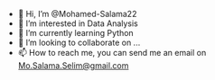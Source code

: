 - 👋 Hi, I’m @Mohamed-Salama22
- 👀 I’m interested in Data Analysis
- 🌱 I’m currently learning Python
- 💞️ I’m looking to collaborate on ...
- 📫 How to reach me, you can send me an email on Mo.Salama.Selim@gmail.com

<!---
Mohamed-Salama22/Mohamed-Salama22 is a ✨ special ✨ repository because its `README.md` (this file) appears on your GitHub profile.
You can click the Preview link to take a look at your changes.
--->
